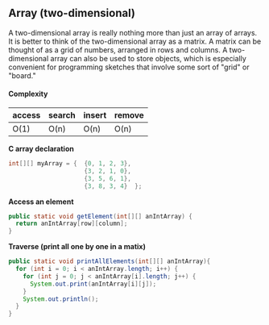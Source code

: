 ## Array (two-dimensional)
A two-dimensional array is really nothing more than just an array of arrays. It is better to think of the two-dimensional array as a 
matrix. A matrix can be thought of as a grid of numbers, arranged in rows and columns. A two-dimensional array can also be used to store objects, which is especially convenient for programming sketches that involve some sort of "grid" or "board."

#### Complexity
access | search | insert | remove 
---|---|---|---
O(1) | O(n) | O(n) | O(n)

**C array declaration**
```java
int[][] myArray = {  {0, 1, 2, 3},
                     {3, 2, 1, 0},
                     {3, 5, 6, 1},
                     {3, 8, 3, 4}  };
```

**Access an element**
```java
public static void getElement(int[][] anIntArray) {
  return anIntArray[row][column];
}
```
**Traverse (print all one by one in a matix)**
```java
public static void printAllElements(int[][] anIntArray){
  for (int i = 0; i < anIntArray.length; i++) {
    for (int j = 0; j < anIntArray[i].length; j++) {
      System.out.print(anIntArray[i][j]);
    }
    System.out.println();
  }
}
```
